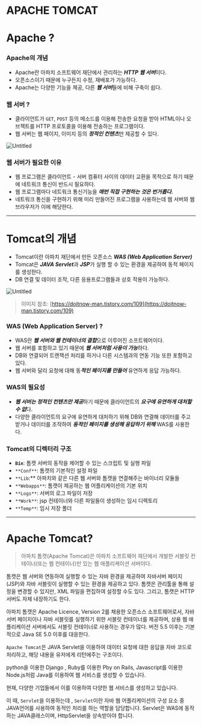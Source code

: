 # APACHE TOMCAT

# Apache ?

### Apache의 개념

- Apache란 아파치 소프트웨어 재단에서 관리하는 ***HTTP 웹 서버***이다.
- 오픈소스이기 때문에 누구든지 수정, 재배포가 가능하다.
- Apache는 다양한 기능을 제공, 다른 ***웹 서버***들에 비해 구축이 쉽다.

### 웹 서버 ?

- 클라이언트가 `GET`, `POST` 등의 메소드를 이용해 전송한 요청을 받아 HTML이나 오브젝트를 HTTP 프로토콜을 이용해 전송하는 프로그램이다.
- 웹 서버는 웹 페이지, 이미지 등의 ***정적인 컨텐츠***만 제공할 수 있다.

![Untitled](https://www.notion.so/image/https%3A%2F%2Fs3-us-west-2.amazonaws.com%2Fsecure.notion-static.com%2F63fa60bd-7fc5-45eb-af72-d41c6d6eb67d%2FUntitled.png?id=9ec23e8d-6e90-43ea-be06-abe70f7ccd06&table=block&spaceId=f02911ff-a5c6-4c9a-ae3e-63ed719e4cfe&width=1540&userId=fc7411bc-598e-431d-b643-0d71559a3db0&cache=v2)

### 웹 서버가 필요한 이유

- 웹 프로그램은 클라이언트 - 서버 컴퓨터 사이의 데이터 교환을 목적으로 하기 때문에 네트워크 통신이 반드시 필요하다.
- 웹 프로그램마다 네트워크 통신기능을 ***매번 직접 구현하는 것은 번거롭다.***
- 네트워크 통신을 구현하기 위해 미리 만들어진 프로그램을 사용하는데 웹 서버와 웹 브라우저가 이에 해당한다.

---

# Tomcat의 개념

- Tomcat이란 아파치 재단에서 만든 오픈소스 ***WAS (Web Application Server)***
- Tomcat은 ***JAVA Servlet***과 ***JSP***가 실행 할 수 있는 환경을 제공하여 동적 페이지를 생성한다.
- DB 연결 및 데이터 조작, 다른 응용프로그램들과 상호 작용이 가능하다.

![Untitled](https://www.notion.so/image/https%3A%2F%2Fs3-us-west-2.amazonaws.com%2Fsecure.notion-static.com%2F775819dc-5faf-48bf-b2fe-35a5f7f547da%2FUntitled.png?id=b8dd5ecf-6348-4085-9027-eb2d2975708e&table=block&spaceId=f02911ff-a5c6-4c9a-ae3e-63ed719e4cfe&width=1390&userId=fc7411bc-598e-431d-b643-0d71559a3db0&cache=v2)

> 이미지 참조: [https://doitnow-man.tistory.com/109](https://doitnow-man.tistory.com/109)
> 

### WAS (Web Application Server) ?

- WAS란 ***웹 서버와 웹 컨테이너의 결합***으로 이루어진 소프트웨어이다.
- 웹 서버를 포함하고 있기 때문에 ***웹 서버처럼 사용이 가능***하다.
- DB와 연결되어 트랜잭션 처리를 하거나 다른 시스템과의 연동 기능 또한 포함하고 있다.
- 웹 서버와 달리 요청에 대해 동***적인 페이지를 만들어*** 유연하게 응답 가능하다.

### WAS의 필요성

- ***웹 서버는 정적인 컨텐츠만 제공***하기 때문에 클라이언트의 ***요구에 유연하게 대처할 수 없***다.
- 다양한 클라이언트의 요구에 유연하게 대처하기 위해 DB와 연결해 데이터를 주고 받거나 데이터를 조작하여 ***동적인 페이지를 생성해 응답하기 위해*** WAS를 사용한다.

### Tomcat의 디렉터리 구조

- **`Bin`**:  톰캣 서버의 동작을 제어할 수 있는 스크립트 및 실행 파일
- `**Conf**`: 톰캣의 기본적인 설정 파일
- `**Lib`:** 아파치와 같은 다른 웹 서버와 톰캣을 연결해주는 바이너리 모듈들
- `**Webapps**`: 톰캣이 제공하는 웹 어플리케이션의 기본 위치
- `**Logs**`: 서버의 로그 파일이 저장
- `**Work**`: jsp 컨테이너와 다른 파일들이 생성하는 임시 디렉토리
- `**Temp**`: 임시 저장 폴더

---

# ****Apache Tomcat?****

> 아파치 톰캣(Apache Tomcat)은 아파치 소프트웨어 재단에서 개발한 서블릿 컨테이너(또는 웹 컨테이너)만 있는 웹 애플리케이션 서버이다.

톰캣은 웹 서버와 연동하여 실행할 수 있는 자바 환경을 제공하여 자바서버 페이지(JSP)와 자바 서블릿이 실행할 수 있는 환경을 제공하고 있다. 톰캣은 관리툴을 통해 설정을 변경할 수 있지만, XML 파일을 편집하여 설정할 수도 있다. 그리고, 톰캣은 HTTP 서버도 자체 내장하기도 한다.

아파치 톰캣은 Apache Licence, Version 2를 채용한 오픈소스 소프트웨어로서, 자바서버 페이지이나 자바 서블릿를 실행하기 위한 서블릿 컨테이너를 제공하며, 상용 웹 애플리케이션 서버에서도 서블릿 컨테이너로 사용하는 경우가 많다. 버전 5.5 이후는 기본적으로 Java SE 5.0 이후를 대응한다.
> 

`Apache Tomcat`은 JAVA Servlet을 이용하여 데이터 요청에 대한 응답을 자바 코드로 처리하고, 해당 내용을 유저에게 리턴에주는 구조이다.

python을 이용한 Django , Ruby를 이용한 Pby on Rails, Javascript를 이용한 Node.js처럼 Java를 이용하여 웹 서비스를 생성할 수 있습니다.

현재, 다양한 기업들에서 이를 이용하여 다양한 웹 서비스를 생성하고 있습니다.

이 때, `Servlet`을 이용하는데 , `Servlet`이란 자바 웹 어플리케이션의 구성 요소 중 JAVA언어를 사용하여 동적인 처리를 하는 역할을 담당합니다. Servlet은 WAS에 동작하는 JAVA클래스이며, HttpServlet을 상속받아야 합니다.
